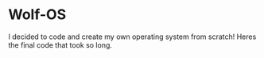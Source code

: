 # Wolf-OS
I decided to code and create my own operating system from scratch! Heres the final code that took so long.
